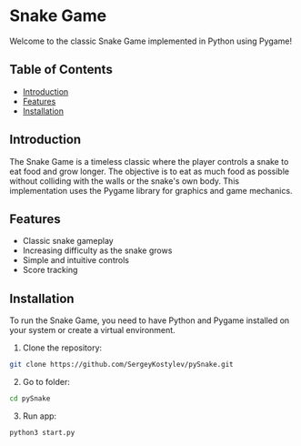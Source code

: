 # Snake Game

Welcome to the classic Snake Game implemented in Python using Pygame! 

## Table of Contents
- [Introduction](#introduction)
- [Features](#features)
- [Installation](#installation)

## Introduction

The Snake Game is a timeless classic where the player controls a snake to eat food and grow longer. The objective is to eat as much food as possible without colliding with the walls or the snake's own body. This implementation uses the Pygame library for graphics and game mechanics.

## Features

- Classic snake gameplay
- Increasing difficulty as the snake grows
- Simple and intuitive controls
- Score tracking

## Installation

To run the Snake Game, you need to have Python and Pygame installed on your system or create a virtual environment.

1. Clone the repository:

```bash
git clone https://github.com/SergeyKostylev/pySnake.git
```

2. Go to folder:

```bash
cd pySnake
```

3. Run app:

```bash
python3 start.py
```